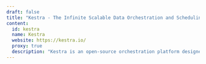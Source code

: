 ```yaml
---
draft: false
title: "Kestra - The Infinite Scalable Data Orchestration and Scheduling Platform"
content:
  id: kestra
  name: Kestra
  website: https://kestra.io/
  proxy: true
  description: "Kestra is an open-source orchestration platform designed for creating, running, and scheduling complex data pipelines with infinite scalability and ease of use."
---
```

